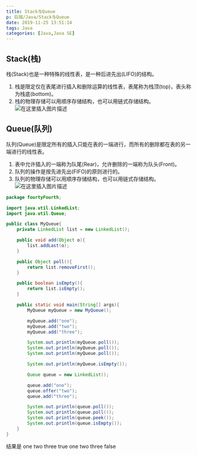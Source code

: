 ```yaml
---
title: Stack与Queue
p: 后端/Java/Stack与Queue
date: 2019-11-25 13:51:14
tags: Java
categories: [Java,Java SE]
---
```

## Stack(栈)

栈(Stack)也是一种特殊的线性表，是一种后进先出(LIFO)的结构。

1. 栈是限定仅在表尾进行插入和删除运算的线性表，表尾称为栈顶(top)，表头称为栈底(bottom)。
2. 栈的物理存储可以用顺序存储结构，也可以用链式存储结构。
![在这里插入图片描述](https://img-blog.csdnimg.cn/20181227084350862.png?x-oss-process=image/watermark,type_ZmFuZ3poZW5naGVpdGk,shadow_10,text_aHR0cHM6Ly9ibG9nLmNzZG4ubmV0L3dlaXhpbl80MzkwNzMzMg==,size_16,color_FFFFFF,t_70)

## Queue(队列)

队列(Queue)是限定所有的插入只能在表的一端进行，而所有的删除都在表的另一端进行的线性表。

1. 表中允许插入的一端称为队尾(Rear)，允许删除的一端称为队头(Front)。
2. 队列的操作是按先进先出(FIFO)的原则进行的。
3. 队列的物理存储可以用顺序存储结构，也可以用链式存储结构。
![在这里插入图片描述](https://img-blog.csdnimg.cn/20181227084616495.png?x-oss-process=image/watermark,type_ZmFuZ3poZW5naGVpdGk,shadow_10,text_aHR0cHM6Ly9ibG9nLmNzZG4ubmV0L3dlaXhpbl80MzkwNzMzMg==,size_16,color_FFFFFF,t_70)

```java
package fourtyFourth;

import java.util.LinkedList;
import java.util.Queue;

public class MyQueue{
    private LinkedList list = new LinkedList();

    public void add(Object o){
        list.addLast(o);
    }

    public Object poll(){
        return list.removeFirst();
    }

    public boolean isEmpty(){
        return list.isEmpty();
    }

    public static void main(String[] args){
        MyQueue myQueue = new MyQueue();

        myQueue.add("one");
        myQueue.add("two");
        myQueue.add("three");

        System.out.println(myQueue.poll());
        System.out.println(myQueue.poll());
        System.out.println(myQueue.poll());

        System.out.println(myQueue.isEmpty());

        Queue queue = new LinkedList();

        queue.add("one");
        queue.offer("two");
        queue.add("three");

        System.out.println(queue.poll());
        System.out.println(queue.poll());
        System.out.println(queue.peek());
        System.out.println(queue.isEmpty());
    }
}
```

结果是
one
two
three
true
one
two
three
false
